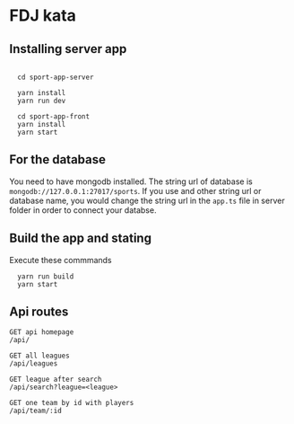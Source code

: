 # FDJ kata

## Installing server app

```shell

  cd sport-app-server

  yarn install
  yarn run dev
```

```shell
  cd sport-app-front
  yarn install
  yarn start
```

## For the database

You need to have mongodb installed.
The string url of database is ```mongodb://127.0.0.1:27017/sports```. If you use and other string url or database name, you would change the string url in the ```app.ts``` file in server folder in order to connect your databse.

## Build the app and stating

Execute these commmands

```shell
  yarn run build
  yarn start
```

## Api routes

```shell
GET api homepage
/api/
```

```shell
GET all leagues
/api/leagues
```

```shell
GET league after search
/api/search?league=<league>
```

```shell
GET one team by id with players
/api/team/:id
```
